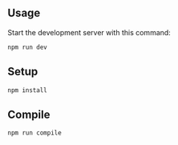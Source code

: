 
Usage
---
 
Start the development server with this command:
 
```
npm run dev
```
 
 
 
Setup
---
 
```
npm install
```
 
 
 
Compile
---
 
```
npm run compile
```